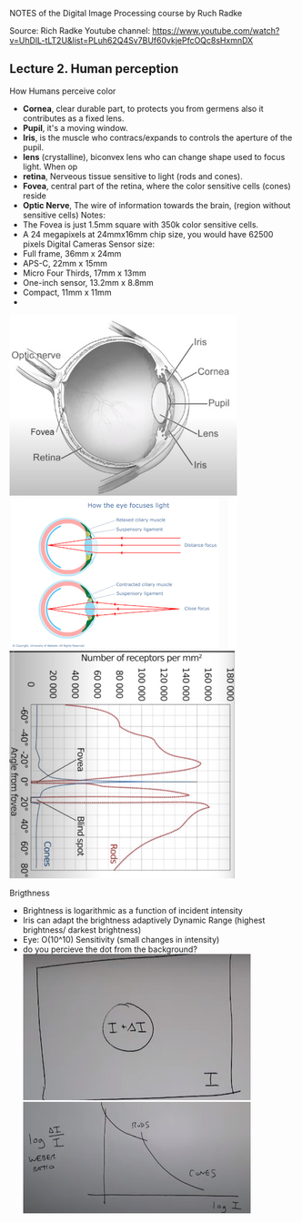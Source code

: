 
NOTES of the Digital Image Processing course by Ruch Radke

Source: Rich Radke Youtube channel: https://www.youtube.com/watch?v=UhDlL-tLT2U&list=PLuh62Q4Sv7BUf60vkjePfcOQc8sHxmnDX



## Lecture 2. Human perception

How Humans perceive color
- **Cornea**, clear durable part, to protects you from germens also it contributes as a fixed lens.
- **Pupil**, it's a moving window.
- **Iris**, is the muscle who contracs/expands to controls the aperture of the pupil.
- **lens** (crystalline), biconvex lens who can change shape used to focus light. When op
- **retina**, Nerveous tissue sensitive to light (rods and cones). 
- **Fovea**, central part of the retina, where the color sensitive cells (cones) reside
- **Optic Nerve**, The wire of information towards the brain, (region without sensitive cells)
Notes:
- The Fovea is just 1.5mm square with 350k color sensitive cells. 
- A 24 megapixels at 24mmx16mm chip size, you would have 62500 pixels
Digital Cameras Sensor size:
- Full frame, 36mm x 24mm 
- APS-C, 22mm x 15mm
- Micro Four Thirds, 17mm x 13mm
- One-inch sensor, 13.2mm x 8.8mm
- Compact, 11mm x 11mm
- 
![](eye.jpeg)
![](crystalline.jpeg)
![](fovea.jpeg)


Brigthness
- Brightness is logarithmic as a function of incident intensity
- Iris can adapt the brightness adaptively
Dynamic Range (highest brightness/ darkest brightness)
- Eye: O(10^10)
Sensitivity (small changes in intensity)
- do you percieve the dot from the background?
![](adaptive_lens.jpeg)
![](sensitivity.jpeg)
